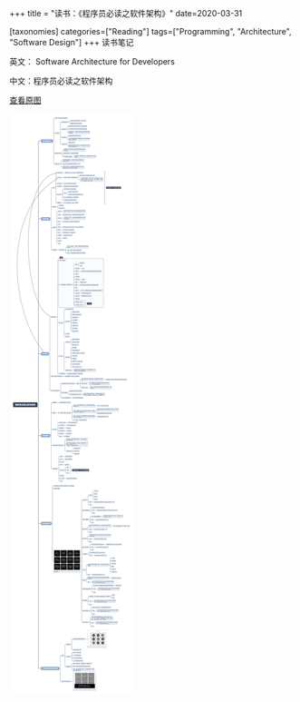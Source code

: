 +++
title = "读书：《程序员必读之软件架构》"
date=2020-03-31


[taxonomies]
categories=["Reading"]
tags=["Programming", "Architecture", "Software Design"]
+++
读书笔记

英文： Software Architecture for Developers

中文：程序员必读之软件架构

[查看原图](mind.png)

![程序员必读之软件架构-脑图.png](mind.png)
